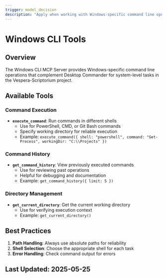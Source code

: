 ```yaml
---
trigger: model_decision
description: "Apply when working with Windows-specific command line operations"
---
```


# Windows CLI Tools

## Overview

The Windows CLI MCP Server provides Windows-specific command line operations that complement Desktop Commander for system-level tasks in the Vespera-Scriptorium project.

## Available Tools

### Command Execution

- **`execute_command`**: Run commands in different shells
  - Use for PowerShell, CMD, or Git Bash commands
  - Specify working directory for reliable execution
  - Example: `execute_command({ shell: "powershell", command: "Get-Process", workingDir: "C:\\Projects" })`

### Command History

- **`get_command_history`**: View previously executed commands
  - Use for reviewing past operations
  - Helpful for debugging and documentation
  - Example: `get_command_history({ limit: 5 })`

### Directory Management

- **`get_current_directory`**: Get the current working directory
  - Use for verifying execution context
  - Example: `get_current_directory()`

## Best Practices

1. **Path Handling**: Always use absolute paths for reliability
2. **Shell Selection**: Choose the appropriate shell for each task
3. **Error Handling**: Check command output for errors

## Last Updated: 2025-05-25
